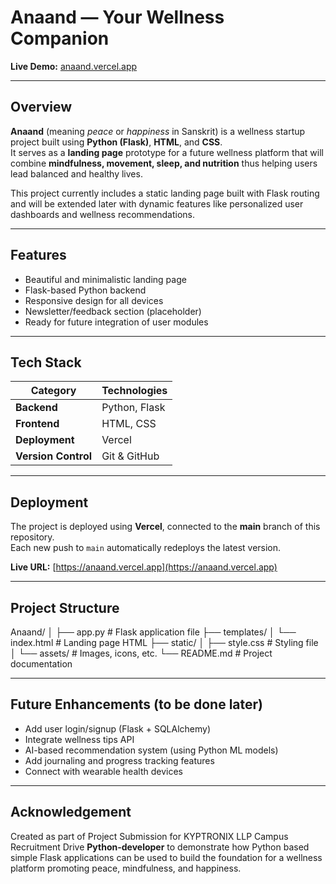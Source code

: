 #  Anaand — Your Wellness Companion

**Live Demo:** [anaand.vercel.app](https://anaand.vercel.app)  


---

##  Overview

**Anaand** (meaning *peace* or *happiness* in Sanskrit) is a wellness startup project built using **Python (Flask)**, **HTML**, and **CSS**.  
It serves as a **landing page** prototype for a future wellness platform that will combine **mindfulness, movement, sleep, and nutrition** thus helping users lead balanced and healthy lives.

This project currently includes a static landing page built with Flask routing and will be extended later with dynamic features like personalized user dashboards and wellness recommendations.

---

##  Features

-  Beautiful and minimalistic landing page  
-  Flask-based Python backend  
-  Responsive design for all devices  
- Newsletter/feedback section (placeholder)  
-  Ready for future integration of user modules  

---

##  Tech Stack

| Category | Technologies |
|-----------|---------------|
| **Backend** | Python, Flask |
| **Frontend** | HTML, CSS |
| **Deployment** | Vercel |
| **Version Control** | Git & GitHub |

---

##  Deployment

The project is deployed using **Vercel**, connected to the **main** branch of this repository.  
Each new push to `main` automatically redeploys the latest version.

**Live URL:** [https://anaand.vercel.app](https://anaand.vercel.app)

---
## Project Structure
Anaand/
│
├── app.py # Flask application file
├── templates/
│ └── index.html # Landing page HTML
├── static/
│ ├── style.css # Styling file
│ └── assets/ # Images, icons, etc.
└── README.md # Project documentation


---

##  Future Enhancements (to be done later)

- Add user login/signup (Flask + SQLAlchemy)  
- Integrate wellness tips API  
- AI-based recommendation system (using Python ML models)  
- Add journaling and progress tracking features  
- Connect with wearable health devices  

---

##  Acknowledgement

Created as part of Project Submission for KYPTRONIX LLP Campus Recruitment Drive  **Python-developer** to demonstrate how  Python based simple Flask applications can be used to build the foundation for a wellness platform promoting peace, mindfulness, and happiness.





